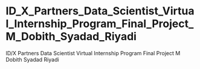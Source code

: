 # ID_X_Partners_Data_Scientist_Virtual_Internship_Program_Final_Project_M_Dobith_Syadad_Riyadi
ID/X Partners Data Scientist Virtual Internship Program Final Project M Dobith Syadad Riyadi

